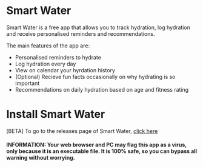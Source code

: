 # Smart Water
Smart Water is a free app that allows you to track hydration, log hydration and receive personalised reminders and recommendations.

The main features of the app are:
- Personalised reminders to hydrate
- Log hydration every day
- View on calendar your hyrdation history
- (Optional) Recieve fun facts occasionally on why hydrating is so important
- Recommendations on daily hydration based on age and fitness rating

# Install Smart Water
[BETA] To go to the releases page of Smart Water, [click here](https://github.com/Blake-Tourneur/Smart-Water/releases)
#### INFORMATION: Your web browser and PC may flag this app as a virus, only because it is an executable file. It is 100% safe, so you can bypass all warning without worrying.
